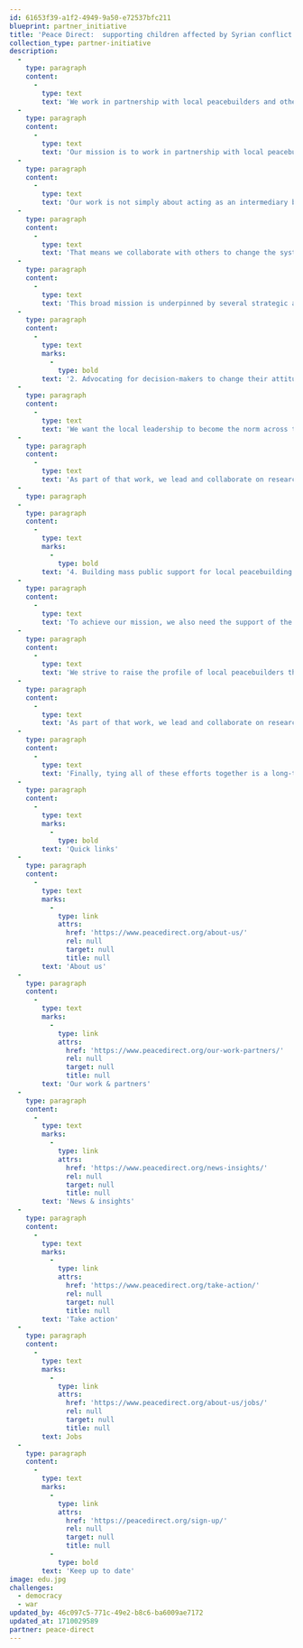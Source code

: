 ```yaml
---
id: 61653f39-a1f2-4949-9a50-e72537bfc211
blueprint: partner_initiative
title: 'Peace Direct:  supporting children affected by Syrian conflict.'
collection_type: partner-initiative
description:
  -
    type: paragraph
    content:
      -
        type: text
        text: 'We work in partnership with local peacebuilders and other allies to shift power and resources for sustainable peace. Discover the strategic approach we take to make that mission a reality.'
  -
    type: paragraph
    content:
      -
        type: text
        text: 'Our mission is to work in partnership with local peacebuilders and other allies like donors, policymakers and activists to shift power and resources for sustainable peace.'
  -
    type: paragraph
    content:
      -
        type: text
        text: 'Our work is not simply about acting as an intermediary between funders and peacebuilders. Instead, we take an active, strategic approach to ensure the whole sector we work in better serves local people – and makes peace more achievable.'
  -
    type: paragraph
    content:
      -
        type: text
        text: 'That means we collaborate with others to change the system in favour of local peacebuilding. We research, we advocate, we influence, we communicate and we campaign.'
  -
    type: paragraph
    content:
      -
        type: text
        text: 'This broad mission is underpinned by several strategic areas of work.'
  -
    type: paragraph
    content:
      -
        type: text
        marks:
          -
            type: bold
        text: '2. Advocating for decision-makers to change their attitudes, behaviour and practices.'
  -
    type: paragraph
    content:
      -
        type: text
        text: 'We want the local leadership to become the norm across the humanitarian, development and peacebuilding system. But there are longstanding barriers that stand in our way, including structural racism and a lack of trust in local people. Across our work, we add our voices to the chorus calling for change, to ensure local peacebuilders have a better chance of building sustainable peace.'
  -
    type: paragraph
    content:
      -
        type: text
        text: 'As part of that work, we lead and collaborate on research and advocacy efforts in this area, including co-producing a series of reports on decolonising the sector. And we push international decision-makers and organisations to hear local voices and commit their support for local peacebuilders.'
  -
    type: paragraph
  -
    type: paragraph
    content:
      -
        type: text
        marks:
          -
            type: bold
        text: '4. Building mass public support for local peacebuilding.'
  -
    type: paragraph
    content:
      -
        type: text
        text: 'To achieve our mission, we also need the support of the public. That means we need the value of local peacebuilding efforts to be more visible.'
  -
    type: paragraph
    content:
      -
        type: text
        text: 'We strive to raise the profile of local peacebuilders through innovative and inspirational campaigns and communications. That includes showcasing stories of local peacebuilding work, to help millions of people around the world discover the value of peacebuilding and understand the ways they can take action for peace.'
  -
    type: paragraph
    content:
      -
        type: text
        text: 'As part of that work, we lead and collaborate on research and advocacy efforts in this area, including co-producing a series of reports on decolonising the sector. And we push international decision-makers and organisations to hear local voices and commit their support for local peacebuilders.'
  -
    type: paragraph
    content:
      -
        type: text
        text: 'Finally, tying all of these efforts together is a long-term strategy to ensure Peace Direct itself is a strong, dynamic and inclusive organisation. Otherwise, we won’t be equipped to achieve our mission.'
  -
    type: paragraph
    content:
      -
        type: text
        marks:
          -
            type: bold
        text: 'Quick links'
  -
    type: paragraph
    content:
      -
        type: text
        marks:
          -
            type: link
            attrs:
              href: 'https://www.peacedirect.org/about-us/'
              rel: null
              target: null
              title: null
        text: 'About us'
  -
    type: paragraph
    content:
      -
        type: text
        marks:
          -
            type: link
            attrs:
              href: 'https://www.peacedirect.org/our-work-partners/'
              rel: null
              target: null
              title: null
        text: 'Our work & partners'
  -
    type: paragraph
    content:
      -
        type: text
        marks:
          -
            type: link
            attrs:
              href: 'https://www.peacedirect.org/news-insights/'
              rel: null
              target: null
              title: null
        text: 'News & insights'
  -
    type: paragraph
    content:
      -
        type: text
        marks:
          -
            type: link
            attrs:
              href: 'https://www.peacedirect.org/take-action/'
              rel: null
              target: null
              title: null
        text: 'Take action'
  -
    type: paragraph
    content:
      -
        type: text
        marks:
          -
            type: link
            attrs:
              href: 'https://www.peacedirect.org/about-us/jobs/'
              rel: null
              target: null
              title: null
        text: Jobs
  -
    type: paragraph
    content:
      -
        type: text
        marks:
          -
            type: link
            attrs:
              href: 'https://peacedirect.org/sign-up/'
              rel: null
              target: null
              title: null
          -
            type: bold
        text: 'Keep up to date'
image: edu.jpg
challenges:
  - democracy
  - war
updated_by: 46c097c5-771c-49e2-b8c6-ba6009ae7172
updated_at: 1710029589
partner: peace-direct
---
```

